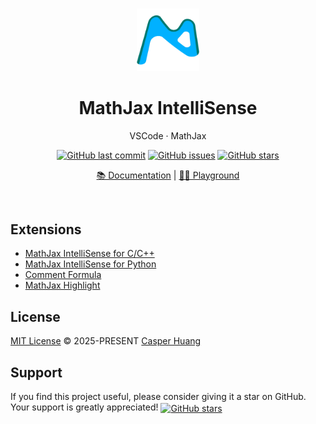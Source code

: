 <br>

<p align="center">
<img src="https://github.com/howcasperwhat/mathjax-intellisense/blob/main/assets/logo.png?raw=true" style="width:100px;" />
</p>

<h1 align="center">MathJax IntelliSense</h1>

<p align="center">
VSCode · MathJax
</p>

<p align="center">
<a href="https://github.com/howcasperwhat/mathjax-intellisense" target="__blank"><img src="https://img.shields.io/github/last-commit/howcasperwhat/mathjax-intellisense.svg?color=c977be" alt="GitHub last commit" /></a>
<a href="https://github.com/howcasperwhat/mathjax-intellisense/issues" target="__blank"><img src="https://img.shields.io/github/issues/howcasperwhat/mathjax-intellisense.svg?color=a38eed" alt="GitHub issues" /></a>
<a href="https://github.com/howcasperwhat/mathjax-intellisense" target="__blank"><img alt="GitHub stars" src="https://img.shields.io/github/stars/howcasperwhat/mathjax-intellisense?style=social"></a>
<br>
<p align="center">
<a href="https://howcasperwhat.github.io/mathjax-intellisense/">📚 Documentation</a>
|
<a href="https://howcasperwhat.github.io/mathjax-playground/">🤹‍♂️ Playground</a>
</p>
<br>

## Extensions

- [MathJax IntelliSense for C/C++](https://marketplace.visualstudio.com/items?itemName=howcasperwhat.mathjax-intellisense-ccpp)
- [MathJax IntelliSense for Python](https://marketplace.visualstudio.com/items?itemName=howcasperwhat.mathjax-intellisense-python)
- [Comment Formula](https://marketplace.visualstudio.com/items?itemName=howcasperwhat.comment-formula)
- [MathJax Highlight](https://marketplace.visualstudio.com/items?itemName=howcasperwhat.mathjax-highlight)

## License

[MIT License](./LICENSE) &copy; 2025-PRESENT [Casper Huang](https://github.com/howcasperwhat)

## Support

If you find this project useful, please consider giving it a star on GitHub. Your support is greatly appreciated! <a href="https://github.com/howcasperwhat/mathjax-intellisense" target="__blank"><img alt="GitHub stars" src="https://img.shields.io/badge/Github-🌟-blue?logo=github" align="center"></a>
